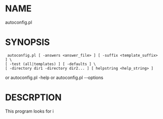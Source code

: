 # NAME

autoconfig.pl

# SYNOPSIS

     autoconfig.pl [ -answers <answer_file> ] [ -suffix <template_suffix> ] \
	[ -test (all|templates) ] [ -defaults ] \
	[ -directory dir1 -directory dir2... ] [ helpstring <help_string> ]

or
    autoconfig.pl -help
or
    autoconfig.pl --options

# DESCRPTION

This program looks for i<Template Files>, and turns those template files
into the required configuration files. It does this by looking for _questions_
in these template files, finding the answers to these questions, and filling
in the macros with the correct answer. It then will generate an _answer file_,
so the next time the configuration needs to be reexecuted, it won't have to reask
the questions.



# OPTIONS

- \-answers

    The name of the answer file in _Answer File Format_. The answer file is really nothing more
    than a bunch of optional comment lines that start with "\#" and a line with the _macro name_ and the
    value of that macro. For example:

         # This is a comment
         # Here's another comment
         MY_MACRO = The macro's value

    In the above, the macro _MY\_MACRO_ is being set to the string _The
    macro's value_. This makes it easy to create a fresh answer file, or to
    edit an existing one. When this program is executed, the answer file
    will be rewritten with any newly answered macros, and the comments will
    be changed to reflect the name of the template file that contained the
    macro, and the line number of that started the definition, and other
    information. This makes it easy to see what the _question_ was and
    which template file it was located in. For example, the above might get
    rewritten as:

            # MACRO: MY_MACRO STRING
            # File: ./foo/bar/some.template:23
            # Q: What is the value of your Macro?
            
        MY_MACRO = The macro's value

    The default Answer file is called `autoconfig.answers`

- \-test

    A test run of the program. This can be used to test whether the
    templates are valid and if all answers from the answer files were given,
    and there are no unknown answers. Valid arguments are `all` for both
    the templates and answers, or `templates` for just the templates.

- \-suffix

    The suffix for the various template files. The default will be
    _.template_. When a template file is processed, the name of the
    configuration file is the template name minus the suffix. For example,
    `config.properties.template` will become `config.properties` in the
    same folder where `config.properties.template` was located.

- \-defaults 

    If a _Question_ has a default answer, assume that the answer is the
    default value, and don't ask the question. Default is to ask the
    question for macros with no answer whether or not there is a default
    answer.  =item -directory

- \-directory

    This is the directory tree to search for template files. All files in
    this directory tree with the given template suffix will be parsed and
    turned into regular configuration files. This parameter my be repeated
    as many times as needed.

    The default is the current directory and will search all subdirectories
    under the current directory.

- \-helpstring

    This is what the user can type to get further help on a question. The
    default is _HELP!_.

- \-help

    Displays the synopsis section of this document

- \-options

    Displays the synopsis section and the option section to describe those
    options.

# TEMPLATE FILES

Template files look just like the configuration files they are for
except they contain the macro names in the place of the actual value of
the parameter. Imagine a regular Java properties file called
`config.properties.` The template file would be called
`config.properties.template` and would look like this:

     # User Inforamtion

     mailto = %MAIL_TO%
     name = %USER_NAME%
     phone = %PHONE%
     office=%OFFICE_NUMBER%
     employment_date=%EMPLOYMENT_DATE%
     company = First National VegiBank, N.A.

Macro names are surrounded by percent signs and are replaced by the
actual values. These could already be in an Answer file, so when the
program runs, it merely replaces the macros with their actual values.

If that's all this did, it wouldn't do much more than Ant does when it
copies and filters files. However, the fun comes when a macro does not
already have an answer.  In that case, this program will actually ask
the user a question, verify the answer, and save the answer the next
time this runs.

This does several things. First of all, it makes the template files (and
the resulting configuration files) self documenting. What does a
particular value represent? You can look at the question. Second of all,
if a new parameter is added to a configuration, the user who is
installing the software is given a warning. If that user knows the
answer, they could simply supply it and go on. If the user does not
know the answer, they can at least alert the developer that there is
an issue with the installation.

You do this by defining a _macro_. Macro definitions are made to look
like comments, so they don't affect the actual configuration files.
Macro lines can either start with a `#` or double `//`, so they can
look like a Properties file comment. If you are placing this inside an
XML file, you can define a macro by putting the <!-- on the\\ line
before the macro definition and a --> after the line. That way, the
macro definition is enveloped in comments.

Macro definitions follow a simple format. For example, to define
`%USER_NAME%` in the above, the macro definition would look something
like this:

    # MACRO: USER_NAME
    # Q: What is the name of the user?

And that's pretty much it. A macro definition needs a macro name and a
question which is simply a line that starts with a comment and a `Q:`.
Macros can also contain a `macro type`, so the above definition could
look like this too:

    # MACRO: USER_NAME STRING
    # Q: What is the name of the user?

The macro type (`STRING` in this case) is the second parameter on the
`# MACRO:` line. If a macro type isn't given, it is assumed to be a
macro type of string.

If you specify that the Macro type is either `STRING` or `WORDS`, you
can specify that the user could leave this as a blank value by
specifying `NULL` or `NULL_OK` after the type parameter.

    # MACRO PASSWORD STRING NULL_OK
    # Q: What is your password?

The following are all of the valid Macro types:

- STRING

    The answer needs to be a string of some sort. Strings are case
    sensitive.

- WORDS

    The answer needs to be words. Words are just like strings, but they're
    not case sensitive. This comes in handy when you force the answer to be
    in a particular range. You can also force the answer to be upper case,
    lower case, or where the first word is capitalized.

- NUMBER

    The answer needs to be a valid number. A number is defined by the
    _looks\_like\_number_ function from the Scalar::Util module.

- INTEGER

    The answer must be an integer.

- DATE

    The answer must be a date or time string. Dates must have a defined
    _Format_, so that the answer can be verified against that format.

- REGEX

    The answer must match the regular expression given by its _Format_.

- CHOICE

    The answer must be one of the choices give.

- IPADDR

    The answer must be a valid IPv4 IP address.

- DEFAULT

    Default type macros don't ask questions, but simply provide a default as
    given if there is not already an answer. This is a good way to provide a
    particular value for a parameter, but allow sites to be able to modify
    it in their answer files.

## OTHER MACRO PARAMETERS

All macros have the following parameters. The only required parameters
are the Macro definition heading, and at least one _Question_ line.

- \# MACRO:

    This is the _macro_ definition line. The line takes one or two
    paramters. The first parameter is the name of the macro (which must
    consist of letters, numbers, and underscores only). The second parameter
    is the macro type. Macro names are case insensitive, and so are macro
    types. These lines are all equivelent:

         # macro: user_name string
         # Macro: User_name String
         # MACRO: USER_NAME STRING

    This starts a Macro definition. The macro definition ends when a
    non-comment line is detected, or another macro definition line is
    detected.

- \# Q:

    This line is the question to ask about the macro's value. There can be
    multiple question lines.  Each question line will appear on its own
    line, so you can format the question easier.

- \# H:

    This is the help line. This allows you to provide further information
    when a user requests help, or if the user gives an invalid answer. This
    makes it easy to ask a brief question (What is the server name?), and
    then provide more details in the help statement (the following are our
    current servers...). Liek the question parameter, the help parameter can
    also be multiple lines.

- \# D:

    The default value. This is the answer to use if the user simply presses
    <RETURN>. It is also the answer if the user uses the
    `-defaults` parameter when the program was executed.

- \# RANGE:

    This defines a from and two range for the answer. There should be two
    values on this line and they can be separated by an optional dash. For
    example:

        # MACRO: PICK_A_NUMBER INTEGER
        # RANGE: 1 - 100
        # Q: Pick a number between 1 to 100!

    You may also leave out the dash:

        # MACRO: PICK_A_NUMBER INTEGER
        # RANGE: 1 100
        # Q: Pick a number between 1 to 100!

    The program will give you an error if your range does not match the
    macro type, or if your _to_ value is less than the _from_ value.

    If the macro type is _Words_, the from values are case insensitive.

- \# FROM:

    Defines the lowest possible answer permitted. If the macro type is
    _Words_, the from value is case insensitive.

    The program will give you an error if your range does not match the
    macro type, or if your _to_ value is less than the _from_ value.

- \# TO:

    Defines the highest possible answer permitted.  If the macro type is
    _Words_, the from value is case insensitive.

    The program will give you an error if your range does not match the
    macro type, or if your _to_ value is less than the _from_ value.

## OTHER PARAMETERS

Some macros types take other possible parameters:

- DATE

    Dates can take a possible _Format_ parameter. This parameter is the
    format of the date that you expect. Dates can contain any number of date
    or time parameters. The answer given must match the format, or the
    answer will be rejected. Dates can contain the following special
    charcters:

    - Y

        Year

    - M

        Month

    - D

        Day of the Month

    - h

        Hour

    - m

        Minute

    - s

        Second

    - A

        AM/PM Meridian marker. Must be uppercase

    - a

        AM/PM Meridian marker. Must be lowercase

    All other characters in the date format must match exactly as written.
    Here's an example of a _Date_ macro definition:

        # MACRO: START_DATE DATE
        # FORMAT: YYYY-MM-DD
        # Q: Default start date for reports

    In this case, the date is expected to have a four character year, and a
    2 character month and day separated by dashes. For example:

    - `2001-01-15`  - Valid
    - `20010115` - Invalid
    - `2001/01/15` - Invalid

    You can also do time definitions too:

        # MACRO: EXECUTE_CLEANUP DATE
        # FORMAT: hh:mm
        # Q: At what time should the clean up routine run?

    In this case, you are only expecting an hour and minute for the time.
    Since the `A` format character isn't specified, this will be a 24 hour
    time. The following is a 12 hour time:

        # MACRO: EXECUTE_CLEANUP DATE
        # FORMAT: hh:mmA
        # Q: At what time should the clean up routine run?

    In this case, the time would be something like `11:45A`. If you double
    up the `A` character, the format would be something like this:

        # MACRO: EXECUTE_CLEANUP DATE
        # FORMAT: hh:mmAA
        # Q: At what time should the clean up routine run?

    In this case, the time would be something like `11:45AM`.

- REGEX

    Regular expressions also take a _Format_ parameter. However, this is
    the regular expression that the answer must match. For example:

        # MACRO: PHONE_NUMBER REGEX
        # FORMAT: \d{3,3}-\d(3,3}-\d{4,4}
        # Q: What is the phone number (including the area code)?

- WORDS

    Macros of type _Words_ can take a _Force_ parameter. This parameter
    tells you whether to force the answer to be uppercase, lowercase, or
    capital case. The user does not need to put the macro in this case, the
    answer will simply be forced into that case. For example:

        # Macro: USER_ID WORDS
        # FORCE: UC
        # Q: User Name?

    In this case, the `USER_ID` will always be upper case if the user
    entered in `David`, the answer will be `DAVID`. The force macro can
    take the following values:

    - UC

        Force answer to uppercase.

    - LC

        Force answer to lowercase.

    - UCFIRST

        Force answer to capitalize only the first character of the answer.

## The CHOICE Macro

The Choice macro is a bit different from the other macros. This will
give the user a selection of choices they can choose. This macro does
not take a range (the range is the range of choices), or a _From_ or a
_To_ parameter. If a default is given, it is the number of the choice
to select.

Choice parameters start with a `# C:` and contain a description to
display, and an actual value to use for a particular answer. For
example:

    # MACRO CACHE_SIZE CHOICE
    # Q: How big should the cache be?
    # C: Tiny:2
    # C: Small:5
    # C: Medium:10
    # C: Big:30
    # C: Huge:50
    # C: Tremendous:1000

In the above, the user will be asked the size of the pool, and be given
six choices:

     How big should the cache be?
     1). Tiny
     2). Small
     3). Medium
     4). Huge
     5). Tremendous

     Answer: 

If the user selects _3_, the `CACHE_SIZE` macro will be set to `10`.
Each choice line contains a description followed by a colon followed by
a value that will be used.

Descriptions cannot contain colons, but values may. For example:

     # Macro: MAC_ADDRESS
     # Q: Which Mac Address should be searched for:
     # C: Office Printer:D4:BE:D9:11:29:66
     # C: Debbie's Computer:24:77:03:38:52:AC

     The values in the above example contain colons.

Also note that choices can be null too:

     # Macro: Password Choice
     # Q: What Type of Password would you like?
     # C: Really complex and hard to remember:123j12k3u=dqd1y398129731ho1dasksn
     # C: Easier to remember, but strong:the-quot-flob-mober-3
     # C: Easy to remember: swordfish
     # C: None:

# IF CLAUSES

Sometimes you need special sections depending upon the type of system.
For example, if you have a server, you may need to ask the port the
server should use. If you have a client machine, you may need the name
of the server.

Autoconfig.pl allows you to add if clauses into your templates. If the
IF statement is false, autoconfig.pl will _comment out_ the file by
using the comment marker used to demarcate the IF clause itself. If the
command is XML, then the XML start and end comment will be added to each
and every line. Becareful about using XML comments inside the template
file in sections that are inside IF clauses.

## IF MACRO

The IF Clause begins with the IF macro:

    # IF: MACHINE_TYPE = SERVER

or

    # IF: MACHINE_TYPE SERVER.

Note, I can leave out the equal sign. You can negate the `IF:` clause
by using the word `NOT` after the `IF:` string:

    # IF: NOT MACHINE_TYPE = SERVER

or

    # IF: NOT MACHINE_TYPE SERVER.

These lines will be commented out _if_ the macro does equal the value.

## ENDIF: MACRO

The `IF:` clause is ended by a `ENDIF:` statement:

    # IF: NOT MACHINE = SERVER
    server_name=%server_name%
    # ENDIF:
    # IF: MACHINE = SERVER 

# SPECIAL MACRO NAMES

There are two sets of special macro names. These are not set by macro
questions, but by the environmet.

## \_ENV\_ Macros

The `_ENV_` macros start with the string `_ENV_` and the name of the
environment variable is appended to the end of the macro name. There is
one of these special `_ENV_` macros for each environment variable in
your system. Case is insignificant, so if you have `PATH` and `path`
as two environment variables, only one will be `_ENV_PATH`, but we
cannot say which one would be used.

This allows you to use environment variables in your Macros.

## \_SP\_ Macros

There are some _special_ macro values that are automatically generated.
These include:

- `_SP_HOSTNAME`: The hostname of the system (may include domain
name).
- `_SP_SHORTHOSTNAME_`: The hostname of the system minus any
domain name information (everything after the first `.` is stripped
off).

# ETCETRICITIES

Included in this project is a sample template. Use this to explore this program.

## XML HTML File Handling

This program allows for XML file handling. However, because XML comments
require both an opening and closing comment character, special care must
be taken:

1. The macro definitions  must begin with a `<!--` and end with `-->`.
2. When using `IF:` and `ENDIF:` macros, you must make sure you don't put
comments into the lines that will be commented out. XML doesn't like
comments within comments, and this may produce XML errors.
3. Autoconfig.pl will use the comment style that the `IF:` macro lines begins
with. Make sure your `IF:` macro line begins with a `<!--`:

    Wrong: This will attempt to comment out the XML by prefixing the lines
    with `#`.

        <!--
        # IF: SYSTEM_TYPE = SERVER
        -->

    Right: This will comment out the lines as XML style comments

        <!-- IF: SYSTEM_TYPE = SERVER -->

# AUTHOR

David Weintraub [mailto:dweintraub@travelclick.net](mailto:dweintraub@travelclick.net)
